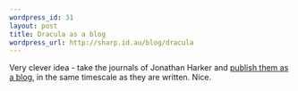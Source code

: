 ```yaml
--- 
wordpress_id: 31
layout: post
title: Dracula as a blog
wordpress_url: http://sharp.id.au/blog/dracula
---
```

Very clever idea - take the journals of Jonathan Harker and <a href="http://infocult.typepad.com/dracula/">publish them as a blog</a>, in the same timescale as they are written. Nice.
